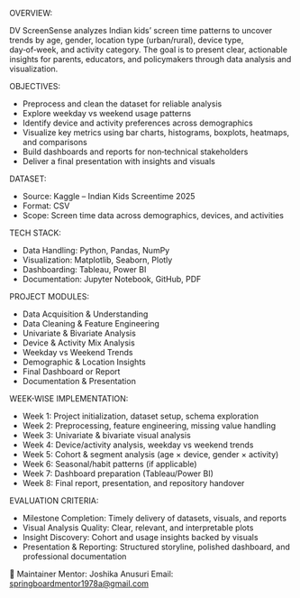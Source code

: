 OVERVIEW:

 DV ScreenSense analyzes Indian kids’ screen time patterns to uncover trends by age, gender, location type (urban/rural), device type, day‑of‑week, and activity category.
 The goal is to present clear, actionable insights for parents, educators, and policymakers through data analysis and visualization.

OBJECTIVES:
- Preprocess and clean the dataset for reliable analysis
- Explore weekday vs weekend usage patterns
- Identify device and activity preferences across demographics
- Visualize key metrics using bar charts, histograms, boxplots, heatmaps, and comparisons
- Build dashboards and reports for non‑technical stakeholders
- Deliver a final presentation with insights and visuals

DATASET:
- Source: Kaggle – Indian Kids Screentime 2025
- Format: CSV
- Scope: Screen time data across demographics, devices, and activities

TECH STACK:
- Data Handling: Python, Pandas, NumPy
- Visualization: Matplotlib, Seaborn, Plotly
- Dashboarding: Tableau, Power BI
- Documentation: Jupyter Notebook, GitHub, PDF

PROJECT MODULES:
- Data Acquisition & Understanding
- Data Cleaning & Feature Engineering
- Univariate & Bivariate Analysis
- Device & Activity Mix Analysis
- Weekday vs Weekend Trends
- Demographic & Location Insights
- Final Dashboard or Report
- Documentation & Presentation

WEEK-WISE IMPLEMENTATION:
- Week 1: Project initialization, dataset setup, schema exploration
- Week 2: Preprocessing, feature engineering, missing value handling
- Week 3: Univariate & bivariate visual analysis
- Week 4: Device/activity analysis, weekday vs weekend trends
- Week 5: Cohort & segment analysis (age × device, gender × activity)
- Week 6: Seasonal/habit patterns (if applicable)
- Week 7: Dashboard preparation (Tableau/Power BI)
- Week 8: Final report, presentation, and repository handover

EVALUATION CRITERIA:
- Milestone Completion: Timely delivery of datasets, visuals, and reports
- Visual Analysis Quality: Clear, relevant, and interpretable plots
- Insight Discovery: Cohort and usage insights backed by visuals
- Presentation & Reporting: Structured storyline, polished dashboard, and professional documentation

👥 Maintainer
Mentor: Joshika Anusuri
Email: springboardmentor1978a@gmail.com
